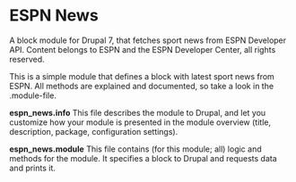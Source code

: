 ESPN News
=========

A block module for Drupal 7, that fetches sport news from ESPN Developer API.
Content belongs to ESPN and the ESPN Developer Center, all rights reserved.

This is a simple module that defines a block with latest sport news from ESPN. All methods are explained and documented, so take a look in the .module-file.

**espn_news.info**
This file describes the module to Drupal, and let you customize how your module is presented in the module overview (title, description, package, configuration settings).

**espn_news.module**
This file contains (for this module; all) logic and methods for the module. It specifies a block to Drupal and requests data and prints it.
